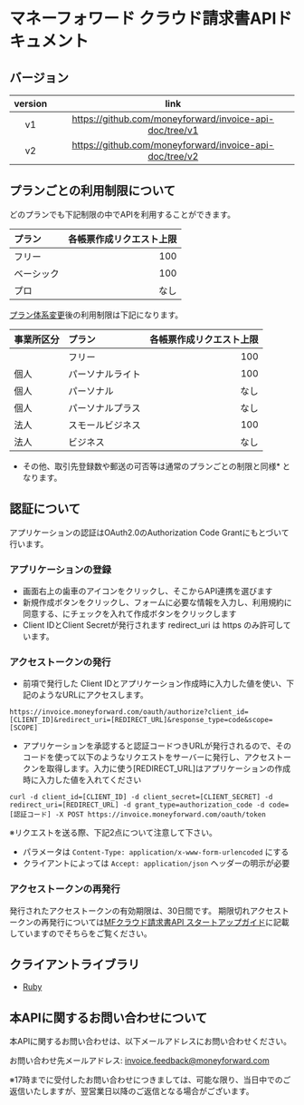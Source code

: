 # マネーフォワード クラウド請求書APIドキュメント

## バージョン

|version|link|
|:--:|:--:|
|v1|https://github.com/moneyforward/invoice-api-doc/tree/v1|
|v2|https://github.com/moneyforward/invoice-api-doc/tree/v2|

## プランごとの利用制限について
どのプランでも下記制限の中でAPIを利用することができます。

| プラン     | 各帳票作成リクエスト上限 |
| :--        | --:                      |
| フリー     | 100                      |
| ベーシック | 100                      |
| プロ       | なし                     |

[プラン体系変更](https://support.biz.moneyforward.com/valuepack/news/important/i000.html)後の利用制限は下記になります。

| 事業所区分 | プラン           | 各帳票作成リクエスト上限 |
| :--        | :--              | --:                      |
|            | フリー           | 100                      |
| 個人       | パーソナルライト | 100                      |
| 個人       | パーソナル       | なし                     |
| 個人       | パーソナルプラス | なし                     |
| 法人       | スモールビジネス | 100                      |
| 法人       | ビジネス         | なし                     |

* その他、取引先登録数や郵送の可否等は通常のプランごとの制限と同様* となります。

## 認証について
アプリケーションの認証はOAuth2.0のAuthorization Code Grantにもとづいて行います。

### アプリケーションの登録
* 画面右上の歯車のアイコンをクリックし、そこからAPI連携を選びます
* 新規作成ボタンをクリックし、フォームに必要な情報を入力し、利用規約に同意する、にチェックを入れて作成ボタンをクリックします
* Client IDとClient Secretが発行されます
 redirect_uri は https のみ許可しています。

### アクセストークンの発行
* 前項で発行した Client IDとアプリケーション作成時に入力した値を使い、下記のようなURLにアクセスします。
```
https://invoice.moneyforward.com/oauth/authorize?client_id=[CLIENT_ID]&redirect_uri=[REDIRECT_URL]&response_type=code&scope=[SCOPE]
```
* アプリケーションを承認すると認証コードつきURLが発行されるので、そのコードを使って以下のようなリクエストをサーバーに発行し、アクセストークンを取得します。入力に使う[REDIRECT_URL]はアプリケーションの作成時に入力した値を入れてください

```
curl -d client_id=[CLIENT_ID] -d client_secret=[CLIENT_SECRET] -d redirect_uri=[REDIRECT_URL] -d grant_type=authorization_code -d code=[認証コード] -X POST https://invoice.moneyforward.com/oauth/token
```

※リクエストを送る際、下記2点について注意して下さい。

* パラメータは `Content-Type: application/x-www-form-urlencoded` にする
* クライアントによっては `Accept: application/json` ヘッダーの明示が必要

### アクセストークンの再発行

発行されたアクセストークンの有効期限は、30日間です。
期限切れアクセストークンの再発行については[MFクラウド請求書API スタートアップガイド](https://support.biz.moneyforward.com/invoice/guide/api-guide/a01.html)に記載していますのでそちらをご覧ください。

## クライアントライブラリ

* [Ruby](https://github.com/moneyforward/mf_cloud-invoice-ruby)

## 本APIに関するお問い合わせについて

本APIに関するお問い合わせは、以下メールアドレスにお問い合わせください。

お問い合わせ先メールアドレス: invoice.feedback@moneyforward.com

※17時までに受付したお問い合わせにつきましては、可能な限り、当日中でのご返信いたしますが、翌営業日以降のご返信となる場合がございます。
